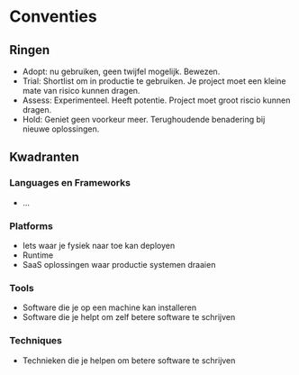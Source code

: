 # Conventies

## Ringen

- Adopt: nu gebruiken, geen twijfel mogelijk. Bewezen.
- Trial: Shortlist om in productie te gebruiken. Je project moet een kleine mate van risico kunnen dragen.
- Assess: Experimenteel. Heeft potentie. Project moet groot riscio kunnen dragen.
- Hold: Geniet geen voorkeur meer. Terughoudende benadering bij nieuwe oplossingen.

## Kwadranten

### Languages en Frameworks
- ...

### Platforms
- Iets waar je fysiek naar toe kan deployen
- Runtime
- SaaS oplossingen waar productie systemen draaien

### Tools
- Software die je op een machine kan installeren
- Software die je helpt om zelf betere software te schrijven

### Techniques
- Technieken die je helpen om betere software te schrijven
